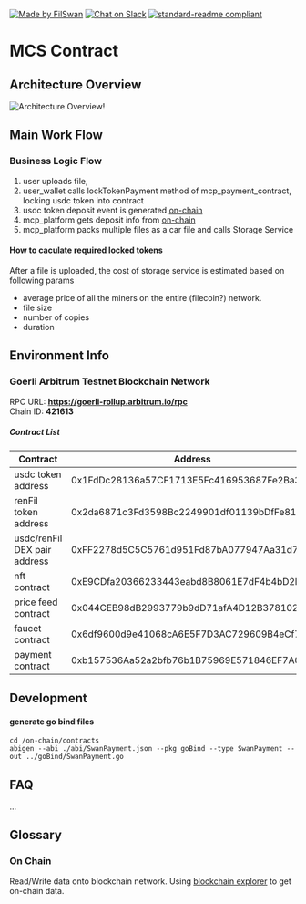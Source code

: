 [![Made by FilSwan](https://img.shields.io/badge/made%20by-FilSwan-green.svg)](https://www.filswan.com/)
[![Chat on Slack](https://img.shields.io/badge/slack-filswan.slack.com-green.svg)](https://filswan.slack.com)
[![standard-readme compliant](https://img.shields.io/badge/readme%20style-standard-brightgreen.svg)](https://github.com/RichardLitt/standard-readme)

# MCS Contract

## Architecture Overview

![Architecture Overview!](./docs/image/architecture.png 'Contract Architecture Overview')

## Main Work Flow

### Business Logic Flow

1. user uploads file,
2. user_wallet calls lockTokenPayment method of mcp_payment_contract, locking usdc token into contract
3. usdc token deposit event is generated [on-chain](#On-Chain)
4. mcp_platform gets deposit info from [on-chain](#On-Chain)
5. mcp_platform packs multiple files as a car file and calls Storage Service

#### How to caculate required locked tokens

After a file is uploaded, the cost of storage service is estimated based on following params

- average price of all the miners on the entire (filecoin?) network.
- file size
- number of copies
- duration

## Environment Info

### Goerli Arbitrum Testnet Blockchain Network

RPC URL: **https://goerli-rollup.arbitrum.io/rpc**  
Chain ID: **421613**

##### Contract List

| Contract                     | Address                                    |
| ---------------------------- | ------------------------------------------ |
| usdc token address           | 0x1FdDc28136a57CF1713E5Fc416953687Fe2Ba339 |
| renFil token address         | 0x2da6871c3Fd3598Bc2249901df01139bDfFe815e |
| usdc/renFil DEX pair address | 0xFF2278d5C5C5761d951Fd87bA077947Aa31d737f |
| nft contract                 | 0xE9CDfa20366233443eabd8B8061E7dF4b4bD2DcB |
| price feed contract          | 0x044CEB98dB2993779b9dD71afA4D12B378102f04 |
| faucet contract              | 0x6df9600d9e41068cA6E5F7D3AC729609B4eCf7f5 |
| payment contract             | 0xb157536Aa52a2bfb76b1B75969E571846EF7A009 |  |

## Development

#### generate go bind files

```
cd /on-chain/contracts
abigen --abi ./abi/SwanPayment.json --pkg goBind --type SwanPayment --out ../goBind/SwanPayment.go
```

## FAQ

...

## Glossary

### On Chain

Read/Write data onto blockchain network. Using [blockchain explorer](https://goerli.arbiscan.io/) to get on-chain data.
